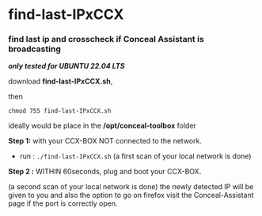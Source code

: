 # find-last-IPxCCX

### find last ip and crosscheck if Conceal Assistant is broadcasting
***only tested for UBUNTU 22.04 LTS***

download **find-last-IPxCCX.sh**,

then 

`chmod 755 find-last-IPxCCX.sh`

ideally would be place in the **/opt/conceal-toolbox** folder

**Step 1:** with your CCX-BOX NOT connected to the network.

* run :
`./find-last-IPxCCX.sh`
(a first scan of your local network is done)

**Step 2 :** WITHIN 60seconds, plug and boot your CCX-BOX.

(a second scan of your local network is done)
the newly detected IP will be given to you and also the option to go on
firefox visit the Conceal-Assistant page if the port is correctly open.
